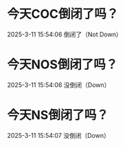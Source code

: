 # 今天COC倒闭了吗？

2025-3-11 15:54:06 倒闭了（Not Down）

# 今天NOS倒闭了吗？

2025-3-11 15:54:06 没倒闭（Down）

# 今天NS倒闭了吗？

2025-3-11 15:54:07 没倒闭（Down）

